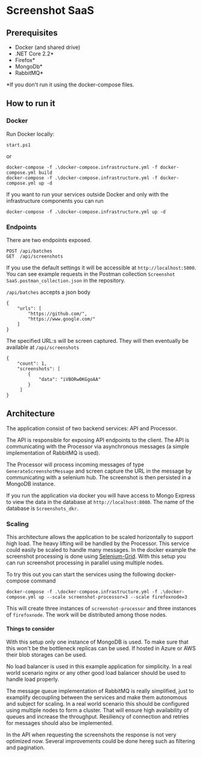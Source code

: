 # Screenshot SaaS

## Prerequisites

* Docker (and shared drive)
* .NET Core 2.2*
* Firefox*
* MongoDb*
* RabbitMQ*

*If you don't run it using the docker-compose files.

## How to run it

### Docker

Run Docker locally:

    start.ps1

or

    docker-compose -f .\docker-compose.infrastructure.yml -f docker-compose.yml build
    docker-compose -f .\docker-compose.infrastructure.yml -f docker-compose.yml up -d

If you want to run your services outside Docker and only with the infrastructure components you can run

    docker-compose -f .\docker-compose.infrastructure.yml up -d

### Endpoints

There are two endpoints exposed. 

    POST /api/batches
    GET  /api/screenshots

If you use the default settings it will be accessible at `http://localhost:5000`. You can see example requests in the Postman collection `Screenshot SaaS.postman_collection.json` in the repository.

`/api/batches` accepts a json body

    {
        "urls": [ 
            "https://github.com/",
            "https://www.google.com/"
        ]
    }

The specified URL:s will be screen captured. They will then eventually be available at `/api/screenshots`

    {
        "count": 1,
        "screenshots": [
            {
                "data": "iVBORw0KGgoAA"
            }
         ]
    }

## Architecture

The application consist of two backend services: API and Processor.

The API is responsible for exposing API endpoints to the client. The API is communicating with the Processor via asynchronous messages (a simple implementation of RabbitMQ is used).

The Processor will process incoming messages of type `GenerateScreenshotMessage` and screen capture the URL in the message by communicating with a selenium hub. The screenshot is then persisted in a MongoDB instance.

If you run the application via docker you will have access to Mongo Express to view the data in the database at `http://localhost:8080`. The name of the database is `Screenshots_dkr`.

### Scaling

This architecture allows the application to be scaled horizontally to support high load. The heavy lifting will be handled by the Processor. This service could easily be scaled to handle many messages. In the docker example the screenshot processing is done using [Selenium-Grid](https://www.seleniumhq.org/docs/07_selenium_grid.jsp). With this setup you can run screenshot processing in parallel using multiple nodes.

To try this out you can start the services using the following docker-compose command

    docker-compose -f .\docker-compose.infrastructure.yml -f .\docker-compose.yml up --scale screenshot-processor=3 --scale firefoxnode=3

This will create three instances of `screenshot-processor` and three instances of `firefoxnode`. The work  will be distributed among those nodes.

#### Things to consider

With this setup only one instance of MongoDB is used. To make sure that this won't be the bottleneck replicas can be used. If hosted in Azure or AWS their blob storages can be used.

No load balancer is used in this example application for simplicity. In a real world scenario nginx or any other good load balancer should be used to handle load properly.

The message queue implementation of RabbitMQ is really simplified, just to examplify decoupling between the services and make them autonomous and subject for scaling. In a real world scenario this should be configured using multiple nodes to form a cluster. That will ensure high availability of queues and increase the throughput. Resiliency of connection and retries for messages should also be implemented.

In the API when requesting the screenshots the response is not very optimized now. Several improvements could be done hereg such as filtering and pagination.